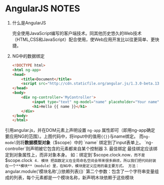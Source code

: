 # AngularJS NOTES

1. 什么是AngularJS
    
    完全使用JavaScript编写的客户端技术。同其他历史悠久的Web技术（HTML,CSS和JavaScript）配合使用，使Web应用开发比以往更简单、更快捷。
2. NG中的数据绑定
    ```html
    <!DOCTYPE html>
    <html ng-app>
    <head>
        <title>Document</title>
        <script src="http://cdn.staticfile.org/angular.js/1.3.0-beta.13/angular.js"></script>
    </head>
    <body>
        <div ng-controller='MyController'>
             <input type="text" ng-model="name" placeholder="Your name">
             <h1>Hello {{ name }}</h1>
        </div>
    </body>
    </html>
    ```
  引用angular.js，并在DOM元素上声明设置 `ng-app` 属性即可（即用ng-app确定要应用NG的范围）。上图代码中，将input中的值用`{{}}`与name绑定。
  而`ng-model`则将**数据模型对象**（$scope）中的 `name` 绑定到了input表单上。
  `ng-controller`则声明被它包含的元素都来自某个控制器
3. 最佳绑定
  最佳绑定应该绑定到对象属性上，而非对象本身。
  如：绑定到`$scope.clock.now`，而不是`$scope.clock`
4. 模块
  把函数定义在全局命名空间会带来很多麻烦，所以我们把代码封装在一个**模块**（module）里，在NG中，模块是定义应用的最主要方式。
  方法：`angular.module('模块名称',[(依赖列表)])`
  第二个参数：包含了一个字符串变量组成的列表，每个元素都是一个模块名称，新声明木块依赖于这些模块
